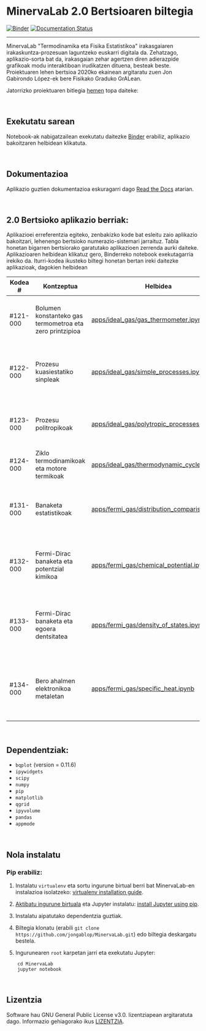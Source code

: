 # MinervaLab 2.0 Bertsioaren biltegia

[![Binder](https://mybinder.org/badge_logo.svg)](https://mybinder.org/v2/gh/Ikergym/MinervaLab/master)
[![Documentation Status](https://readthedocs.org/projects/minervalab/badge/?version=latest)](https://minervalab-v20.readthedocs.io/en/latest/)

----------------------------

MinervaLab "Termodinamika eta Fisika Estatistikoa" irakasgaiaren irakaskuntza-prozesuan laguntzeko euskarri digitala da. Zehatzago, aplikazio-sorta bat da, irakasgaian zehar agertzen diren adierazpide grafikoak modu interaktiboan irudikatzen dituena, besteak beste. Proiektuaren lehen bertsioa 2020ko ekainean argitaratu zuen Jon Gabirondo López-ek bere Fisikako Graduko GrALean.

Jatorrizko proiektuaren bitlegia [hemen](https://github.com/jongablop/MinervaLab) topa daiteke:



<br/>

## Exekutatu sarean

Notebook-ak nabigatzailean exekutatu daitezke [Binder](https://mybinder.org/) erabiliz, aplikazio bakoitzaren helbidean klikatuta.


<br/>

## Dokumentazioa

Aplikazio guztien dokumentazioa eskuragarri dago [Read the Docs](https://minervalab-v20.readthedocs.io/en/latest/) atarian.


<br/>

## 2.0 Bertsioko aplikazio berriak:

Aplikazioei erreferentzia egiteko, zenbakizko kode bat esleitu zaio aplikazio bakoitzari, lehenengo bertsioko numerazio-sistemari jarraituz. Tabla honetan bigarren bertsiorako garatutako aplikazioen zerrenda aurki daiteke. Aplikazioaren helbidean klikatuz gero, Binderreko notebook exekutagarria irekiko da. Iturri-kodea ikusteko biltegi honetan bertan ireki daitezke aplikazioak, dagokien helbidean

<center>
<table >
    <thead>
        <tr>
            <th>Kodea #</th>
            <th>Kontzeptua</th>
            <th>Helbidea</th>
            <th>Deskribapena</th>
        </tr>
    </thead>
    <tbody>
        <tr>
            <td>#121-000</td>
            <td>Bolumen konstanteko gas termometroa eta zero printzipioa</td>
            <td><a href='https://mybinder.org/v2/gh/Ikergym/MinervaLab/master?filepath=apps%2Fideal_gas%2Fgas_thermometer.ipynb'>apps/ideal_gas/gas_thermometer.ipynb</a></td>
            <td>Gas ezberdinentzako tenperatura enpirikoaren neurketak presio ezberdinetarako.</td>
        </tr>
        <tr>
            <td>#122-000</td>
            <td>Prozesu kuasiestatiko sinpleak</td>
            <td><a href='https://mybinder.org/v2/gh/Ikergym/MinervaLab/master?filepath=apps%2Fideal_gas%2Fsimple_processes.ipynb'>apps/ideal_gas/simple_processes.ipynb</a></td>
            <td>Gas idealaren kasurako prozesu isokoro, isobaro, isotermo eta adiabatikoen azterketa.</td>
        </tr>
        <tr>
            <td>#123-000</td>
            <td>Prozesu politropikoak</td>
            <td><a href='https://mybinder.org/v2/gh/Ikergym/MinervaLab/master?filepath=apps%2Fideal_gas%2Fpolytropic_processes.ipynb'>apps/ideal_gas/polytropic_processes.ipynb</a></td>
            <td>Gas idealaren kasurako, indize ezberdineko prozesu politropikoen azterketa.</td>
        </tr>
        <tr>
            <td>#124-000</td>
            <td>Ziklo termodinamikoak eta motore termikoak</td>
            <td><a href='https://mybinder.org/v2/gh/Ikergym/MinervaLab/master?filepath=apps%2Fideal_gas%2Fthermodynamic_cycles.ipynb'>apps/ideal_gas/thermodynamic_cycles.ipynb</a></td>
            <td>Carnot, Diesel eta Stirling zikloen azterketa.</td>
        </tr>
        <tr>
            <td>#131-000</td>
            <td>Banaketa estatistikoak</td>
            <td><a href='https://mybinder.org/v2/gh/Ikergym/MinervaLab/master?filepath=apps%2Ffermi_gas%2Fdistribution_comparison.ipynb'>apps/fermi_gas/distribution_comparison.ipynb</a></td>
            <td>Fermi-Dirac, Bose-Einstein eta Maxwell-Boltzmann banaketa-funtzioen arteko konparazioa.</td>
        </tr>
        <tr>
            <td>#132-000</td>
            <td>Fermi-Dirac banaketa eta potentzial kimikoa</td>
            <td><a href='https://mybinder.org/v2/gh/Ikergym/MinervaLab/master?filepath=apps%2Ffermi_gas%2Fchemical_potential.ipynb'>apps/fermi_gas/chemical_potential.ipynb</a></td>
            <td>Fermi-Dirac banaketaren bidez potentzial kimikoaren esangura ulertzeko aplikazioa.</td>
        </tr>
        <tr>
            <td>#133-000</td>
            <td>Fermi-Dirac banaketa eta egoera dentsitatea</td>
            <td><a href='https://mybinder.org/v2/gh/Ikergym/MinervaLab/master?filepath=apps%2Ffermi_gas%2Fdensity_of_states.ipynb'>apps/fermi_gas/density_of_states.ipynb</a></td>
            <td>Egoera-dentsitatearen eragina ulertzeko aplikazioa, Fermi-Dirac banaketaren baitan.</td>
        </tr>
        <tr>
            <td>#134-000</td>
            <td>Bero ahalmen elektronikoa metaletan</td>
            <td><a href='https://mybinder.org/v2/gh/Ikergym/MinervaLab/master?filepath=apps%2Ffermi_gas%2Fspecific_heat.ipynb'>apps/fermi_gas/specific_heat.ipynb</a></td>
            <td>Fermi-Dirac banaketa erabiliz, metalen tenperatura baxuko bero-ahalmena kalkulatzeko tresna.</td>
        </tr>
    </tbody>
</table>
</center>

<br/>

## Dependentziak:
+ `bqplot` (version = 0.11.6)
+ `ipywidgets`
+ `scipy`
+ `numpy`
+ `pip`
+ `matplotlib`
+ `qgrid`
+ `ipyvolume`
+ `pandas`
+ `appmode`

<br/>

## Nola instalatu

### Pip erabiliz:

1. Instalatu `virtualenv` eta sortu ingurune birtual berri bat MinervaLab-en instalazioa isolatzeko: [virtualenv installation guide](https://virtualenv.pypa.io/en/latest/installation.html).

2. [Aktibatu ingurune birtuala](https://virtualenv.pypa.io/en/latest/user_guide.html) eta Jupyter instalatu: [install Jupyter using pip](https://jupyter.readthedocs.io/en/latest/install.html#alternative-for-experienced-python-users-installing-jupyter-with-pip).

3. Instalatu aipatutako dependentzia guztiak.

4. Biltegia klonatu (erabili `git clone https://github.com/jongablop/MinervaLab.git`) edo biltegia deskargatu bestela.

5. Ingurunearen `root` karpetan jarri eta exekutatu Jupyter:
```
    cd MinervaLab
    jupyter notebook
```

<br/>

## Lizentzia

Software hau GNU General Public License v3.0. lizentziapean argitaratuta dago. Informazio gehiagorako ikus [LIZENTZIA](LICENSE.md).

<br/>
